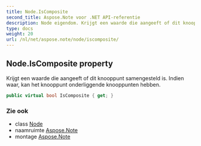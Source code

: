 ```yaml
---
title: Node.IsComposite
second_title: Aspose.Note voor .NET API-referentie
description: Node eigendom. Krijgt een waarde die aangeeft of dit knooppunt samengesteld is. Indien waar kan het knooppunt onderliggende knooppunten hebben.
type: docs
weight: 20
url: /nl/net/aspose.note/node/iscomposite/
---
```

## Node.IsComposite property

Krijgt een waarde die aangeeft of dit knooppunt samengesteld is. Indien waar, kan het knooppunt onderliggende knooppunten hebben.

```csharp
public virtual bool IsComposite { get; }
```

### Zie ook

* class [Node](../)
* naamruimte [Aspose.Note](../../node/)
* montage [Aspose.Note](../../../)


